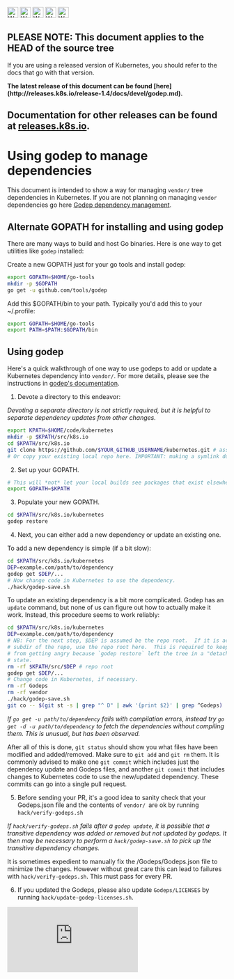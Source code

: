<!-- BEGIN MUNGE: UNVERSIONED_WARNING -->

<!-- BEGIN STRIP_FOR_RELEASE -->

<img src="http://kubernetes.io/kubernetes/img/warning.png" alt="WARNING"
     width="25" height="25">
<img src="http://kubernetes.io/kubernetes/img/warning.png" alt="WARNING"
     width="25" height="25">
<img src="http://kubernetes.io/kubernetes/img/warning.png" alt="WARNING"
     width="25" height="25">
<img src="http://kubernetes.io/kubernetes/img/warning.png" alt="WARNING"
     width="25" height="25">
<img src="http://kubernetes.io/kubernetes/img/warning.png" alt="WARNING"
     width="25" height="25">

<h2>PLEASE NOTE: This document applies to the HEAD of the source tree</h2>

If you are using a released version of Kubernetes, you should
refer to the docs that go with that version.

<!-- TAG RELEASE_LINK, added by the munger automatically -->
<strong>
The latest release of this document can be found
[here](http://releases.k8s.io/release-1.4/docs/devel/godep.md).

Documentation for other releases can be found at
[releases.k8s.io](http://releases.k8s.io).
</strong>
--

<!-- END STRIP_FOR_RELEASE -->

<!-- END MUNGE: UNVERSIONED_WARNING -->

# Using godep to manage dependencies

This document is intended to show a way for managing `vendor/` tree dependencies
in Kubernetes. If you are not planning on managing `vendor` dependencies go here
[Godep dependency management](development.md#godep-dependency-management).

## Alternate GOPATH for installing and using godep

There are many ways to build and host Go binaries. Here is one way to get
utilities like `godep` installed:

Create a new GOPATH just for your go tools and install godep:

```sh
export GOPATH=$HOME/go-tools
mkdir -p $GOPATH
go get -u github.com/tools/godep
```

Add this $GOPATH/bin to your path. Typically you'd add this to your ~/.profile:

```sh
export GOPATH=$HOME/go-tools
export PATH=$PATH:$GOPATH/bin
```

## Using godep

Here's a quick walkthrough of one way to use godeps to add or update a
Kubernetes dependency into `vendor/`. For more details, please see the
instructions in [godep's documentation](https://github.com/tools/godep).

1) Devote a directory to this endeavor:

_Devoting a separate directory is not strictly required, but it is helpful to
separate dependency updates from other changes._

```sh
export KPATH=$HOME/code/kubernetes
mkdir -p $KPATH/src/k8s.io
cd $KPATH/src/k8s.io
git clone https://github.com/$YOUR_GITHUB_USERNAME/kubernetes.git # assumes your fork is 'kubernetes'
# Or copy your existing local repo here. IMPORTANT: making a symlink doesn't work.
```

2) Set up your GOPATH.

```sh
# This will *not* let your local builds see packages that exist elsewhere on your system.
export GOPATH=$KPATH
```

3) Populate your new GOPATH.

```sh
cd $KPATH/src/k8s.io/kubernetes
godep restore
```

4) Next, you can either add a new dependency or update an existing one.

To add a new dependency is simple (if a bit slow):

```sh
cd $KPATH/src/k8s.io/kubernetes
DEP=example.com/path/to/dependency
godep get $DEP/...
# Now change code in Kubernetes to use the dependency.
./hack/godep-save.sh
```

To update an existing dependency is a bit more complicated.  Godep has an
`update` command, but none of us can figure out how to actually make it work.
Instead, this procedure seems to work reliably:

```sh
cd $KPATH/src/k8s.io/kubernetes
DEP=example.com/path/to/dependency
# NB: For the next step, $DEP is assumed be the repo root.  If it is actually a
# subdir of the repo, use the repo root here.  This is required to keep godep
# from getting angry because `godep restore` left the tree in a "detached head"
# state.
rm -rf $KPATH/src/$DEP # repo root
godep get $DEP/...
# Change code in Kubernetes, if necessary.
rm -rf Godeps
rm -rf vendor
./hack/godep-save.sh
git co -- $(git st -s | grep "^ D" | awk '{print $2}' | grep ^Godeps)
```

_If `go get -u path/to/dependency` fails with compilation errors, instead try
`go get -d -u path/to/dependency` to fetch the dependencies without compiling
them. This is unusual, but has been observed._

After all of this is done, `git status` should show you what files have been
modified and added/removed.  Make sure to `git add` and `git rm` them.  It is
commonly advised to make one `git commit` which includes just the dependency
update and Godeps files, and another `git commit` that includes changes to
Kubernetes code to use the new/updated dependency.  These commits can go into a
single pull request.

5) Before sending your PR, it's a good idea to sanity check that your
Godeps.json file and the contents of `vendor/ `are ok by running `hack/verify-godeps.sh`

_If `hack/verify-godeps.sh` fails after a `godep update`, it is possible that a
transitive dependency was added or removed but not updated by godeps. It then
may be necessary to perform a `hack/godep-save.sh` to pick up the transitive
dependency changes._

It is sometimes expedient to manually fix the /Godeps/Godeps.json file to
minimize the changes. However without great care this can lead to failures
with `hack/verify-godeps.sh`. This must pass for every PR.

6) If you updated the Godeps, please also update `Godeps/LICENSES` by running
`hack/update-godep-licenses.sh`.




<!-- BEGIN MUNGE: GENERATED_ANALYTICS -->
[![Analytics](https://kubernetes-site.appspot.com/UA-36037335-10/GitHub/docs/devel/godep.md?pixel)]()
<!-- END MUNGE: GENERATED_ANALYTICS -->
